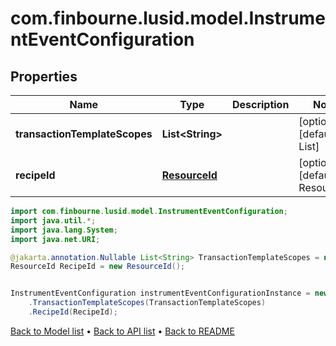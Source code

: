 # com.finbourne.lusid.model.InstrumentEventConfiguration

## Properties

Name | Type | Description | Notes
------------ | ------------- | ------------- | -------------
**transactionTemplateScopes** | **List&lt;String&gt;** |  | [optional] [default to List<String>]
**recipeId** | [**ResourceId**](ResourceId.md) |  | [optional] [default to ResourceId]

```java
import com.finbourne.lusid.model.InstrumentEventConfiguration;
import java.util.*;
import java.lang.System;
import java.net.URI;

@jakarta.annotation.Nullable List<String> TransactionTemplateScopes = new List<String>();
ResourceId RecipeId = new ResourceId();


InstrumentEventConfiguration instrumentEventConfigurationInstance = new InstrumentEventConfiguration()
    .TransactionTemplateScopes(TransactionTemplateScopes)
    .RecipeId(RecipeId);
```


[Back to Model list](../README.md#documentation-for-models) &#8226; [Back to API list](../README.md#documentation-for-api-endpoints) &#8226; [Back to README](../README.md)
